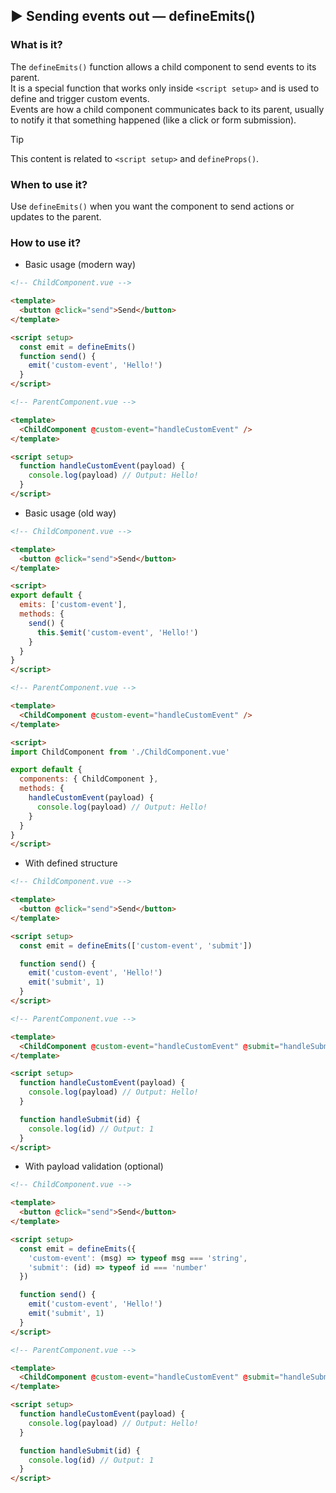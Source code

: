 ## ▶ Sending events out — defineEmits()

### What is it?

The `defineEmits()` function allows a child component to send events to its parent.<br>
It is a special function that works only inside `<script setup>` and is used to define and trigger custom events.<br>
Events are how a child component communicates back to its parent, usually to notify it that something happened (like a click or form submission).

> [!tip]
> This content is related to `<script setup>` and `defineProps()`.

### When to use it?

Use `defineEmits()` when you want the component to send actions or updates to the parent.

### How to use it?

* Basic usage (modern way)

```html
<!-- ChildComponent.vue -->

<template>
  <button @click="send">Send</button>
</template>

<script setup>
  const emit = defineEmits()
  function send() {
    emit('custom-event', 'Hello!')
  }
</script>

<!-- ParentComponent.vue -->

<template>
  <ChildComponent @custom-event="handleCustomEvent" />
</template>

<script setup>
  function handleCustomEvent(payload) {
    console.log(payload) // Output: Hello!
  }
</script>
```

* Basic usage (old way)

```html
<!-- ChildComponent.vue -->

<template>
  <button @click="send">Send</button>
</template>

<script>
export default {
  emits: ['custom-event'],
  methods: {
    send() {
      this.$emit('custom-event', 'Hello!')
    }
  }
}
</script>

<!-- ParentComponent.vue -->

<template>
  <ChildComponent @custom-event="handleCustomEvent" />
</template>

<script>
import ChildComponent from './ChildComponent.vue'

export default {
  components: { ChildComponent },
  methods: {
    handleCustomEvent(payload) {
      console.log(payload) // Output: Hello!
    }
  }
}
</script>
```

* With defined structure

```html
<!-- ChildComponent.vue -->

<template>
  <button @click="send">Send</button>
</template>

<script setup>
  const emit = defineEmits(['custom-event', 'submit'])

  function send() {
    emit('custom-event', 'Hello!')
    emit('submit', 1)
  }
</script>

<!-- ParentComponent.vue -->

<template>
  <ChildComponent @custom-event="handleCustomEvent" @submit="handleSubmit" />
</template>

<script setup>
  function handleCustomEvent(payload) {
    console.log(payload) // Output: Hello!
  }

  function handleSubmit(id) {
    console.log(id) // Output: 1
  }
</script>
```

* With payload validation (optional)

```html
<!-- ChildComponent.vue -->

<template>
  <button @click="send">Send</button>
</template>

<script setup>
  const emit = defineEmits({
    'custom-event': (msg) => typeof msg === 'string',
    'submit': (id) => typeof id === 'number'
  })

  function send() {
    emit('custom-event', 'Hello!')
    emit('submit', 1)
  }
</script>

<!-- ParentComponent.vue -->

<template>
  <ChildComponent @custom-event="handleCustomEvent" @submit="handleSubmit" />
</template>

<script setup>
  function handleCustomEvent(payload) {
    console.log(payload) // Output: Hello!
  }

  function handleSubmit(id) {
    console.log(id) // Output: 1
  }
</script>
```
